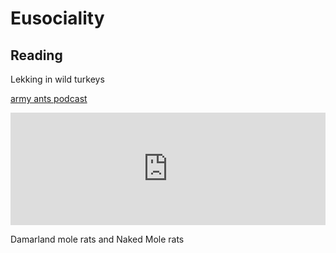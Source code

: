 # Eusociality

## Reading

Lekking in wild turkeys

[army ants podcast](https://www.listennotes.com/podcasts/discovery/tooth-and-claw-army-ant-pDlqVjaXSz8/)
<iframe src="https://www.listennotes.com/podcasts/discovery/tooth-and-claw-army-ant-pDlqVjaXSz8/embed/" height="180px" width="100%" style="width: 1px; min-width: 100%;" frameborder="0" scrolling="no" loading="lazy"></iframe>


Damarland mole rats and Naked Mole rats

